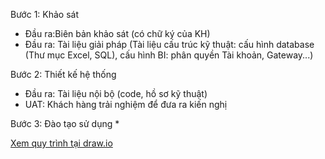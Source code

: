 Bước 1: Khảo sát
* Đầu ra:Biên bản khảo sát (có chữ ký của KH)
* Đầu ra: Tài liệu giải pháp (Tài liệu cấu trúc kỹ thuật: cấu hình database (Thư mục Excel, SQL), cấu hình BI: phân quyền Tài khoản, Gateway...)

Bước 2: Thiết kế hệ thống
* Đầu ra: Tài liệu nội bộ (code, hồ sơ kỹ thuật)
* UAT: Khách hàng trải nghiệm để đưa ra kiến nghị

Bước 3: Đào tạo sử dụng
* 

[Xem quy trình tại draw.io](https://app.diagrams.net/?src=about#Hhoanglong8%2FFoxAI-Data-Analyst%2Fmain%2Fdocs%2FQuy%20tr%C3%ACnh%20tri%E1%BB%83n%20khai%20d%E1%BB%B1%20%C3%A1n%20BI.drawio#%7B%22pageId%22%3A%2274e2e168-ea6b-b213-b513-2b3c1d86103e%22%7D)
